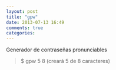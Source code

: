 ```yaml
---
layout: post
title: "gpw"
date: 2013-07-13 16:49
comments: true
categories: 
---
```

Generador de contraseñas pronunciables

>$ gpw 5 8  (creará 5 de 8 caracteres)

